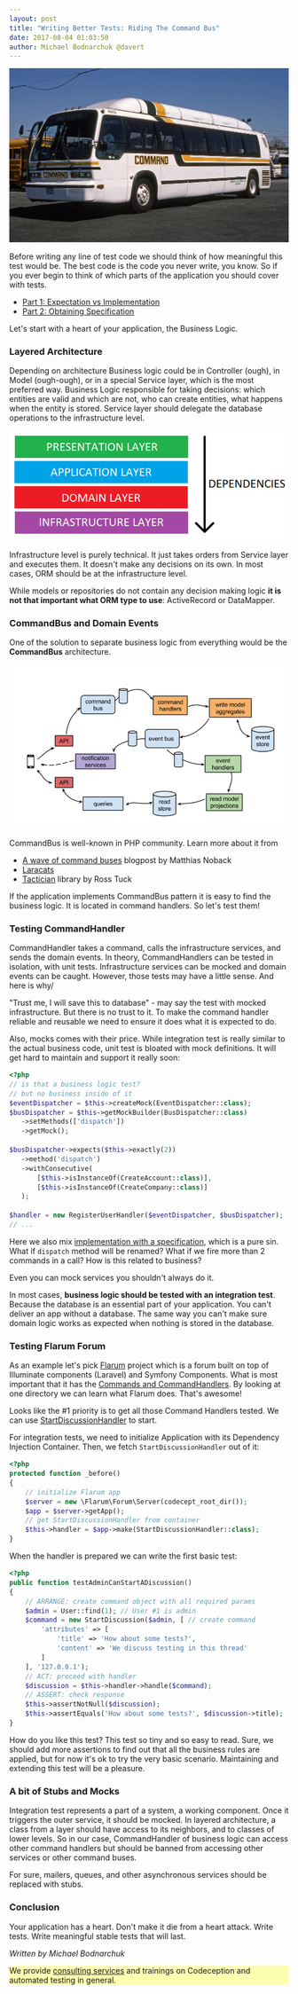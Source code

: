 ```yaml
---
layout: post
title: "Writing Better Tests: Riding The Command Bus"
date: 2017-08-04 01:03:50
author: Michael Bodnarchuk @davert
---
```


![](/images/command_bus.jpg)

Before writing any line of test code we should think of how meaningful this test would be. The best code is the code you never write, you know. So if you ever begin to think of which parts of the application you should cover with tests.

* [Part 1: Expectation vs Implementation](http://codeception.com/12-21-2016/writing-better-tests-expectation-vs-implementation.html)
* [Part 2: Obtaining Specification](http://codeception.com/04-21-2017/writing-better-tests-obtaining-specification.html)

Let's start with a heart of your application, the Business Logic.

### Layered Architecture

Depending on architecture Business logic could be in Controller (ough), in Model (ough-ough), or in a special Service layer, which is the most preferred way. Business Logic responsible for taking decisions: which entities are valid and which are not, who can create entities, what happens when the entity is stored. Service layer should delegate the database operations to the infrastructure level.

![](/images/layered.png)

Infrastructure level is purely technical. It just takes orders from Service layer and executes them. It doesn't make any decisions on its own. In most cases, ORM should be at the infrastructure level.

While models or repositories do not contain any decision making logic **it is not that important what ORM type to use**: ActiveRecord or DataMapper.

### CommandBus and Domain Events

One of the solution to separate business logic from everything would be the 
**CommandBus** architecture.

![](/images/architecture.png)

CommandBus is well-known in PHP community. Learn more about it from 

* [A wave of command buses](https://php-and-symfony.matthiasnoback.nl/2015/01/a-wave-of-command-buses/) blogpost by Matthias Noback
* [Laracats](https://laracasts.com/series/commands-and-domain-events)
* [Tactician](https://tactician.thephpleague.com) library by Ross Tuck

If the application implements CommandBus pattern it is easy to find the business logic. 
It is located in command handlers. So let's test them!

### Testing CommandHandler

CommandHandler takes a command, calls the infrastructure services, and sends the domain events. In theory, CommandHandlers can be tested in isolation, with unit tests. Infrastructure services can be mocked and domain events can be caught. However, those tests may have a little sense. And here is why/

"Trust me, I will save this to database" - may say the test with mocked infrastructure. But there is no trust to it. To make the command handler reliable and reusable we need to ensure it does what it is expected to do. 

Also, mocks comes with their price. While integration test is really similar to the actual business code, unit test is bloated with mock definitions. It will get hard to maintain and support it really soon:

```php
<?php
// is that a business logic test?
// but no business inside of it
$eventDispatcher = $this->createMock(EventDispatcher::class);
$busDispatcher = $this->getMockBuilder(BusDispatcher::class)
   ->setMethods(['dispatch'])
   ->getMock();

$busDispatcher->expects($this->exactly(2))
   ->method('dispatch')
   ->withConsecutive(
       [$this->isInstanceOf(CreateAccount::class)],
       [$this->isInstanceOf(CreateCompany::class)]
   );

$handler = new RegisterUserHandler($eventDispatcher, $busDispatcher);
// ... 
```

Here we also mix [implementation with a specification](http://codeception.com/12-21-2016/writing-better-tests-expectation-vs-implementation.html), which is a pure sin. What if `dispatch` method will be renamed? What if we fire more than 2 commands in a call? How is this related to business?

Even you can mock services you shouldn't always do it.

In most cases, **business logic should be tested with an integration test**. Because the database is an essential part of your application. You can't deliver an app without a database. The same way you can't make sure domain logic works as expected when nothing is stored in the database.

### Testing Flarum Forum

As an example let's pick [Flarum](https://flarum.org) project which is a forum built on top of Illuminate components (Laravel) and Symfony Components. What is most important that it has the [Commands and CommandHandlers](https://github.com/flarum/core/tree/master/src/Core/Command). By looking at one directory we can learn what Flarum does. That's awesome!

Looks like the #1 priority is to get all those Command Handlers tested.
We can use [StartDiscussionHandler](https://github.com/flarum/core/blob/master/src/Core/Command/StartDiscussionHandler.php) to start.

For integration tests, we need to initialize Application with its Dependency Injection Container. Then, we fetch `StartDiscussionHandler` out of it:

```php
<?php
protected function _before()
{
    // initialize Flarum app
    $server = new \Flarum\Forum\Server(codecept_root_dir());
    $app = $server->getApp();
    // get StartDiscussionHandler from container
    $this->handler = $app->make(StartDiscussionHandler::class);
}
```

When the handler is prepared we can write the first basic test:

```php
<?php
public function testAdminCanStartADiscussion()
{
    // ARRANGE: create command object with all required params
    $admin = User::find(1); // User #1 is admin
    $command = new StartDiscussion($admin, [ // create command
        'attributes' => [
            'title' => 'How about some tests?',
            'content' => 'We discuss testing in this thread'
        ]
    ], '127.0.0.1');
    // ACT: proceed with handler
    $discussion = $this->handler->handle($command);
    // ASSERT: check response
    $this->assertNotNull($discussion);
    $this->assertEquals('How about some tests?', $discussion->title);
}
```

How do you like this test? This test so tiny and so easy to read. Sure, we should add more assertions to find out that all the business rules are applied, but for now it's ok to try the very basic scenario. Maintaining and extending this test will be a pleasure.

### A bit of Stubs and Mocks

Integration test represents a part of a system, a working component. 
Once it triggers the outer service, it should be mocked. 
In layered architecture, a class from a layer should have access to its neighbors, and to classes of lower levels. So in our case, CommandHandler of business logic can access other command handlers but should be banned from accessing other services or other command buses.

For sure, mailers, queues, and other asynchronous services should be replaced with stubs.

### Conclusion

Your application has a heart. Don't make it die from a heart attack. Write tests.
Write meaningful stable tests that will last. 


*Written by Michael Bodnarchuk*

<p style="background: rgba(255,255,0,0.3)">We provide <a href=" http://sdclabs.com/codeception?utm_source=codeception.com&utm_medium=post&utm_term=link&utm_campaign=reference">consulting services</a> and trainings on Codeception and automated testing in general.</p>